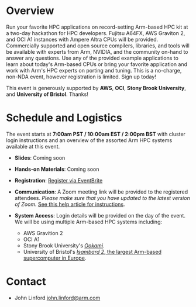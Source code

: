 # Overview

Run your favorite HPC applications on record-setting Arm-based HPC kit at a two-day hackathon for HPC developers.  Fujitsu A64FX, AWS Graviton 2, and OCI A1 instances with Ampere Altra CPUs will be provided.  Commercially supported and open source compilers, libraries, and tools will be available with experts from Arm, NVIDIA, and the community on-hand to answer any questions.  Use any of the provided example applications to learn about today's Arm-based CPUs or bring your favorite application and work with Arm's HPC experts on porting and tuning.  This is a no-charge, non-NDA event, however registration is limited.  Sign up today! 

This event is generously supported by **AWS**, **OCI**, **Stony Brook University**, and **University of Bristol**.  Thanks!

# Schedule and Logistics

The event starts at **7:00am PST / 10:00am EST / 2:00pm BST** with cluster login 
instructions and an overview of the assorted Arm HPC systems available at this event.

 * **Slides**: Coming soon
          
 * **Hands-on Materials**: Coming soon

 * **Registration**: [Register via EventBrite](https://www.eventbrite.com/e/arm-hpc-users-group-sc21-hackathon-registration-189172338557)

 * **Communication**: A Zoom meeting link will be provided to the registered attendees. *Please make sure that you have updated to the latest version of Zoom.*  [See this help article for instructions](https://support.zoom.us/hc/en-us/articles/201362233-Upgrade-update-to-the-latest-version).

 * **System Access**: Login details will be provided on the day of the event. We will be using multiple Arm-based HPC systems including:
   * AWS Gravition 2
   * OCI A1
   * Stony Brook University's [_Ookami_](https://www.stonybrook.edu/commcms/ookami/).
   * University of Bristol's [_Isambard 2_, the largest Arm-based supercomputer in Europe](https://insidehpc.com/2020/02/isambard-2-at-uk-met-office-to-be-largest-arm-supercomputer-in-europe/).

# Contact

 * John Linford <john.linford@arm.com>
